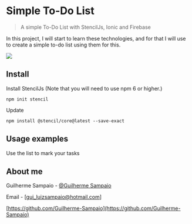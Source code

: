 # Simple To-Do List
>  A simple To-Do List with StencilJs, Ionic and Firebase

In this project, I will start to learn these technologies, and for that I will use to create a simple to-do list using them for this.


![](https://media0.giphy.com/media/Rm9RzjSAfXm4o/giphy.gif) 

## Install

Install StencilJs (Note that you will need to use npm 6 or higher.)

```
npm init stencil
```
Update

```
npm install @stencil/core@latest --save-exact
```

## Usage examples

Use the list to mark your tasks

## About me

Guilherme Sampaio - [@Guilherme Sampaio](httpshttps://www.linkedin.com/in/guilherme-sampaio-4946a01a6/google.com)

Email - [gui_luizsampaio@hotmail.com]

[https://github.com/Guilherme-Sampaio](https://github.com/Guilherme-Sampaio)

